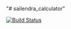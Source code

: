 "# sailendra_calculator" 

[![Build Status](https://travis-ci.org/spinupol/sailendra_calculator.svg?branch=master)](https://travis-ci.org/spinupol/sailendra_calculator)
